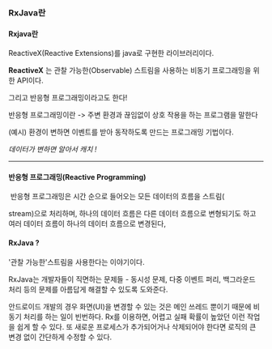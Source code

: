 ### RxJava란 



#### Rxjava란

ReactiveX(Reactive Extensions)를 java로 구현한 라이브러리이다.

**ReactiveX** 는 관찰 가능한(Observable) 스트림을 사용하는 비동기 프로그래밍을 위한 API이다.

그리고 반응형 프로그래밍이라고도 한다! 

반응형 프로그래밍이란 -> 주변 환경과 끊임없이 상호 작용을 하는 프로그램을 말한다

(예시) 환경이 변하면 이벤트를 받아 동작하도록 만드는 프로그래밍 기법이다.



*데이터가 변하면 알아서 캐치 !*

-------------



#### 	반응형 프로그래밍(Reactive Programming)



​	반응형 프로그래밍은 시간 순으로 들어오는 모든 데이터의 흐름을 스트림(

stream)으로 처리하며, 하나의 데이터 흐름은 다른 데이터 흐름으로 변형되기도 하고 여러 데이터 흐름이 하나의 데이터 흐름으로 변경된다,





#### RxJava ?

'관찰 가능한'스트림을 사용한다는 이야기이다. 

RxJava는 개발자들이 직면하는 문제들 - 동시성 문제, 다중 이벤트 퍼리, 백그라운드 처리 등의 문제를 아름답게 해결할 수 있도록 도와준다.

안드로이드 개발의 경우 화면(UI)을 변경할 수 있는 것은 메인 쓰레드 뿐이기 때문에 비동기 처리를 하는 일이 빈번하다. Rx를 이용하면, 어렵고 실패 확률이 높았던 이런 작업을 쉽게 할 수 있다. 또 새로운 프로세스가 추가되어거나 삭제되어야 한다면 로직의 큰 변경 없이 간단하게 수정할 수 있다.





